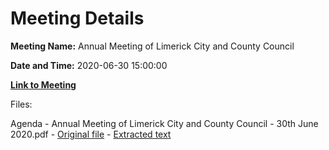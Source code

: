 # Meeting Details

**Meeting Name:** Annual Meeting of Limerick City and County Council

**Date and Time:** 2020-06-30 15:00:00

**[Link to Meeting](https://www.limerick.ie/council/whats-on/annual-meeting-limerick-city-and-county-council-4)**

Files: 

Agenda - Annual Meeting of Limerick City and County Council - 30th June 2020.pdf - [Original file](https://www.limerick.ie/sites/default/files/media/documents/2020-06/00-agenda-annual-meeting-30.06.2020.pdf) - [Extracted text](./Agenda%20-%C2%A0Annual%20Meeting%20of%20Limerick%20City%20and%20County%20Council%20-%2030th%20June%202020.md)

